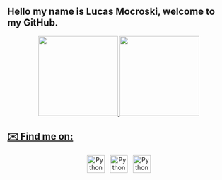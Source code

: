 ## Hello my name is Lucas Mocroski, welcome to my GitHub.
<div align="center">
  <a href="https://github.com/Mocroski">
  <img height="180em" src="https://github-readme-stats.vercel.app/api?username=Mocroski&show_icons=true&theme=tokyonight&include_all_commits=true&count_private=true"/>
  <img height="180em" src="https://github-readme-stats.vercel.app/api/top-langs/?username=Mocroski&layout=compact&langs_count=7&theme=tokyonight"/>
</div>


## ✉️ Find me on:
<p align="center">
 <a href="https://www.linkedin.com/in/lucas-mocroski-51a7a0216")](https://github.com/Mocroski" target="_blank" rel="noopener noreferrer"> <img src="https://cdn.jsdelivr.net/npm/simple-icons@v3/icons/linkedin.svg" alt="Python" height="40" style="vertical-align:top; margin:4px"></a>
 <a href="devmocroski@gmail.com"> <img src="https://cdn.jsdelivr.net/npm/simple-icons@v3/icons/gmail.svg" alt="Python" height="40" style="vertical-align:top; margin:4px"></a>
 <a href="https://www.instagram.com/sr_mocroski/"> <img src="https://cdn.jsdelivr.net/npm/simple-icons@v3/icons/instagram.svg" alt="Python" height="40" style="vertical-align:top; margin:4px"></a>
</p>

<br />

